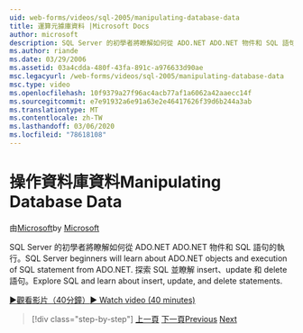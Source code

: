 ```yaml
---
uid: web-forms/videos/sql-2005/manipulating-database-data
title: 運算元據庫資料 |Microsoft Docs
author: microsoft
description: SQL Server 的初學者將瞭解如何從 ADO.NET ADO.NET 物件和 SQL 語句的執行。 探索 SQL 並瞭解插入、更新和刪除 sta 。
ms.author: riande
ms.date: 03/29/2006
ms.assetid: 03a4cdda-480f-43fa-891c-a976633d90ae
msc.legacyurl: /web-forms/videos/sql-2005/manipulating-database-data
msc.type: video
ms.openlocfilehash: 10f9379a27f96ac4acb77af1a6062a42aaecc14f
ms.sourcegitcommit: e7e91932a6e91a63e2e46417626f39d6b244a3ab
ms.translationtype: MT
ms.contentlocale: zh-TW
ms.lasthandoff: 03/06/2020
ms.locfileid: "78618108"
---
```

# <a name="manipulating-database-data"></a><span data-ttu-id="36a12-104">操作資料庫資料</span><span class="sxs-lookup"><span data-stu-id="36a12-104">Manipulating Database Data</span></span>

<span data-ttu-id="36a12-105">由[Microsoft](https://github.com/microsoft)</span><span class="sxs-lookup"><span data-stu-id="36a12-105">by [Microsoft](https://github.com/microsoft)</span></span>

<span data-ttu-id="36a12-106">SQL Server 的初學者將瞭解如何從 ADO.NET ADO.NET 物件和 SQL 語句的執行。</span><span class="sxs-lookup"><span data-stu-id="36a12-106">SQL Server beginners will learn about ADO.NET objects and execution of SQL statement from ADO.NET.</span></span> <span data-ttu-id="36a12-107">探索 SQL 並瞭解 insert、update 和 delete 語句。</span><span class="sxs-lookup"><span data-stu-id="36a12-107">Explore SQL and learn about insert, update, and delete statements.</span></span>

[<span data-ttu-id="36a12-108">&#9654;觀看影片（40分鐘）</span><span class="sxs-lookup"><span data-stu-id="36a12-108">&#9654; Watch video (40 minutes)</span></span>](https://channel9.msdn.com/Blogs/ASP-NET-Site-Videos/manipulating-database-data)

> [!div class="step-by-step"]
> <span data-ttu-id="36a12-109">[上一頁](designing-relational-database-tables.md)
> [下一頁](more-structured-query-language.md)</span><span class="sxs-lookup"><span data-stu-id="36a12-109">[Previous](designing-relational-database-tables.md)
[Next](more-structured-query-language.md)</span></span>
